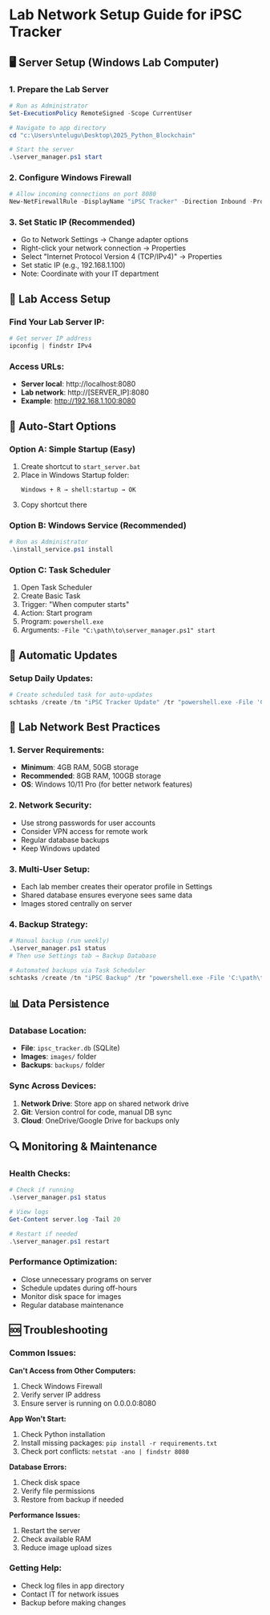 # Lab Network Setup Guide for iPSC Tracker

## 🖥️ Server Setup (Windows Lab Computer)

### 1. Prepare the Lab Server
```powershell
# Run as Administrator
Set-ExecutionPolicy RemoteSigned -Scope CurrentUser

# Navigate to app directory
cd "c:\Users\ntelugu\Desktop\2025_Python_Blockchain"

# Start the server
.\server_manager.ps1 start
```

### 2. Configure Windows Firewall
```powershell
# Allow incoming connections on port 8080
New-NetFirewallRule -DisplayName "iPSC Tracker" -Direction Inbound -Protocol TCP -LocalPort 8080 -Action Allow
```

### 3. Set Static IP (Recommended)
- Go to Network Settings → Change adapter options
- Right-click your network connection → Properties
- Select "Internet Protocol Version 4 (TCP/IPv4)" → Properties
- Set static IP (e.g., 192.168.1.100)
- Note: Coordinate with your IT department

## 📱 Lab Access Setup

### Find Your Lab Server IP:
```powershell
# Get server IP address
ipconfig | findstr IPv4
```

### Access URLs:
- **Server local**: http://localhost:8080
- **Lab network**: http://[SERVER_IP]:8080
- **Example**: http://192.168.1.100:8080

## 🔄 Auto-Start Options

### Option A: Simple Startup (Easy)
1. Create shortcut to `start_server.bat`
2. Place in Windows Startup folder:
   ```
   Windows + R → shell:startup → OK
   ```
3. Copy shortcut there

### Option B: Windows Service (Recommended)
```powershell
# Run as Administrator
.\install_service.ps1 install
```

### Option C: Task Scheduler
1. Open Task Scheduler
2. Create Basic Task
3. Trigger: "When computer starts"
4. Action: Start program
5. Program: `powershell.exe`
6. Arguments: `-File "C:\path\to\server_manager.ps1" start`

## 🔧 Automatic Updates

### Setup Daily Updates:
```powershell
# Create scheduled task for auto-updates
schtasks /create /tn "iPSC Tracker Update" /tr "powershell.exe -File 'C:\path\to\auto_update.ps1'" /sc daily /st 02:00 /ru SYSTEM
```

## 🏥 Lab Network Best Practices

### 1. Server Requirements:
- **Minimum**: 4GB RAM, 50GB storage
- **Recommended**: 8GB RAM, 100GB storage
- **OS**: Windows 10/11 Pro (for better network features)

### 2. Network Security:
- Use strong passwords for user accounts
- Consider VPN access for remote work
- Regular database backups
- Keep Windows updated

### 3. Multi-User Setup:
- Each lab member creates their operator profile in Settings
- Shared database ensures everyone sees same data
- Images stored centrally on server

### 4. Backup Strategy:
```powershell
# Manual backup (run weekly)
.\server_manager.ps1 status
# Then use Settings tab → Backup Database

# Automated backups via Task Scheduler
schtasks /create /tn "iPSC Backup" /tr "powershell.exe -File 'C:\path\to\backup_script.ps1'" /sc weekly /d SUN /st 01:00
```

## 📊 Data Persistence

### Database Location:
- **File**: `ipsc_tracker.db` (SQLite)
- **Images**: `images/` folder
- **Backups**: `backups/` folder

### Sync Across Devices:
1. **Network Drive**: Store app on shared network drive
2. **Git**: Version control for code, manual DB sync
3. **Cloud**: OneDrive/Google Drive for backups only

## 🔍 Monitoring & Maintenance

### Health Checks:
```powershell
# Check if running
.\server_manager.ps1 status

# View logs
Get-Content server.log -Tail 20

# Restart if needed
.\server_manager.ps1 restart
```

### Performance Optimization:
- Close unnecessary programs on server
- Schedule updates during off-hours
- Monitor disk space for images
- Regular database maintenance

## 🆘 Troubleshooting

### Common Issues:

**Can't Access from Other Computers:**
1. Check Windows Firewall
2. Verify server IP address
3. Ensure server is running on 0.0.0.0:8080

**App Won't Start:**
1. Check Python installation
2. Install missing packages: `pip install -r requirements.txt`
3. Check port conflicts: `netstat -ano | findstr 8080`

**Database Errors:**
1. Check disk space
2. Verify file permissions
3. Restore from backup if needed

**Performance Issues:**
1. Restart the server
2. Check available RAM
3. Reduce image upload sizes

### Getting Help:
- Check log files in app directory
- Contact IT for network issues
- Backup before making changes